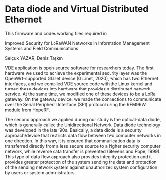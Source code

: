 # Data diode and Virtual Distributed Ethernet
This firmware and codes working files required in

Improved Security for LoRaWAN Networks in Information Management Systems and Field Communications

Selçuk YAZAR, Deniz Taşkın



VDE application is open-source software for researchers today. The first hardware we used to achieve
the experimental security layer was the OpenWrt-supported Gl.Inet device (GL.inet, 2020), which has two
Ethernet interfaces, and we compiled VDE source code with the Linux kernel and turned these devices
into hardware that provides a distributed network service. At the same time, we modified one of these
devices to be a LoRa gateway. On the gateway device, we made the connections to communicate over the
Serial Peripheral Interface (SPI) protocol using the RFM96W module from HopeRF. 

The second approach we applied during our study is the optical-data diode, which is generally called
the Unidirectional Network. Data diode technology was developed in the late ’90s. Basically, a data diode
is a security approach/device that restricts data flow between two computer networks in one direction. In
this way, it is ensured that communication data is transferred directly from a less secure source to a higher
security computer network, while reverse data transfer is prevented (Stevens and Pope, 1999). This type
of data flow approach also provides integrity protection and it provides greater protection of the system
sending the data and protection of the sending network system against unauthorized system configuration
by users or system administrators.
